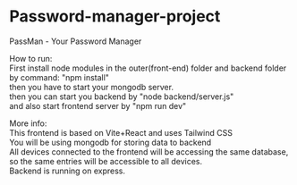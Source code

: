 # Password-manager-project
PassMan - Your Password Manager

How to run:  
First install node modules in the outer(front-end) folder and backend folder by command: "npm install"  
then you have to start your mongodb server.  
then you can start you backend by "node backend/server.js"  
and also start frontend server by "npm run dev"  
  

More info:  
This frontend is based on Vite+React and uses Tailwind CSS  
You will be using mongodb for storing data to backend  
All devices connected to the frontend will be accessing the same database, so the same entries will be accessible to all devices.  
Backend is running on express.  
